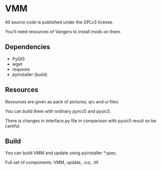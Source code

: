 # VMM #

All source code is published under the GPLv3 license.

You'll need resources of Vangers to install mods on them.

## Dependencies ##

* PyQt5
* wget
* requests
* pyinstaller (build)

## Resources ##

Resources are given as pack of pictures, qrc and ui files.

You can build them with ordinary pyrcc5 and pyuic5.

There is changes in interface.py file in comparison with pyuic5 result so be careful.

## Build ##

You can build VMM and update using pyinstaller \*.spec.

Full set of components: VMM, update, .ico, .ttf.
